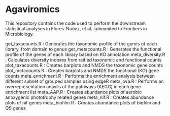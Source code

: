 # Agaviromics
This repository contains the code used to perform the downstream statistical analyses in Flores-Nuñez, et al. submmited to Frontiers in Microbiology. 

get_taxacounts.R : Generates the taxonomic profile of the genes of each library, from domain to genus
get_metacounts.R : Generates the functional profile of the genes of each library based on KO annotation 
meta_diversity.R : Calculates diversity indexes from raified taxonomic and functional counts
plot_taxacounts.R : Creates barplots and NMDS the taxonomic gene counts
plot_metacounts.R : Creates barplots and NMDS the functional (KO) gene counts
meta_enrichment.R : Performs the enrichment analysis between different subset of grouped samples using edgeR
meta_ova.R : Performs an overrepresentation anaylis of the pathways (KEGG) in each gene enrichment list
meta_AAP.R : Creates abundance plots of aerobic anoxygenic phototrophy related genes
meta_nif.R : Creates abundance plots of nif genes
meta_biofilm.R : Creates abundance plots of biofilm and QS genes
